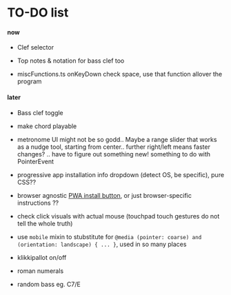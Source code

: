 # TO-DO list

#### now

- Clef selector

- Top notes & notation for bass clef too

- miscFunctions.ts onKeyDown check space, use that function allover the program

#### later

- Bass clef toggle

- make chord playable

- metronome UI might not be so godd.. Maybe a range slider that works as a nudge tool, starting from center.. further right/left means faster changes? .. have to figure out something new! something to do with PointerEvent

- progressive app installation info dropdown (detect OS, be specific), pure CSS??

- browser agnostic [PWA install button](https://plainenglish.io/blog/create-a-browser-agnostic-pwa-install-button), or just browser-specific instructions ??

- check click visuals with actual mouse (touchpad touch gestures do not tell the whole truth)

- use `mobile` mixin to stubstitute for `@media (pointer: coarse) and (orientation: landscape) { ... }`, used in so many places

- klikkipallot on/off

- roman numerals

- random bass eg. C7/E
